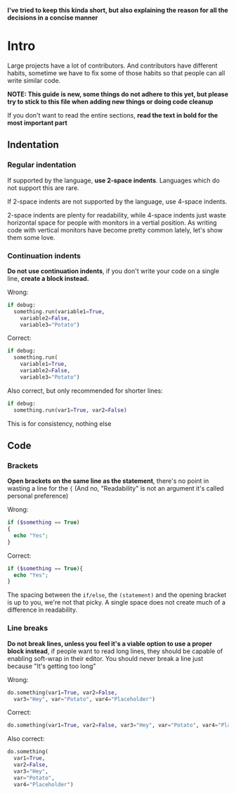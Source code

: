 **I've tried to keep this kinda short, but also explaining the reason for all the decisions in a concise manner**

# Intro

Large projects have a lot of contributors. And contributors have different habits, sometime we have to fix some of those habits so that people can all write similar code.

**NOTE: This guide is new, some things do not adhere to this yet, but please try to stick to this file when adding new things or doing code cleanup**

If you don't want to read the entire sections, **read the text in bold for the most important part**

## Indentation

### Regular indentation

If supported by the language, **use 2-space indents**. Languages which do not support this are rare.

If 2-space indents are not supported by the language, use 4-space indents. 

2-space indents are plenty for readability, while 4-space indents just waste horizontal space for people with monitors in a vertial position. As writing code with vertical monitors have become pretty common lately, let's show them some love.

### Continuation indents

**Do not use continuation indents**, if you don't write your code on a single line, **create a block instead.**

Wrong:

```python
if debug:
  something.run(variable1=True,
    variable2=False,
    variable3="Potato")
```

Correct:

```python
if debug:
  something.run(
    variable1=True,
    variable2=False,
    variable3="Potato")
```

Also correct, but only recommended for shorter lines:

```python
if debug:
  something.run(var1=True, var2=False)
```

This is for consistency, nothing else

## Code

### Brackets

**Open brackets on the same line as the statement**, there's no point in wasting a line for the `{` (And no, "Readability" is not an argument it's called personal preference)

Wrong:

```php
if ($something == True)
{
  echo "Yes";
}
```

Correct:

```php
if ($something == True){
  echo "Yes";
}
```

The spacing between the `if/else`, the `(statement)` and the opening bracket is up to you, we're not that picky. A single space does not create much of a difference in readability.

### Line breaks

**Do not break lines, unless you feel it's a viable option to use a proper block instead**, if people want to read long lines, they should be capable of enabling soft-wrap in their editor. You should never break a line just because "It's getting too long"

Wrong: 

```python
do.something(var1=True, var2=False,
  var3="Hey", var="Potato", var4="Placeholder")
```

Correct: 

```python
do.something(var1=True, var2=False, var3="Hey", var="Potato", var4="Placeholder")
```

Also correct: 

```python
do.something(
  var1=True,
  var2=False, 
  var3="Hey", 
  var="Potato", 
  var4="Placeholder")
```
